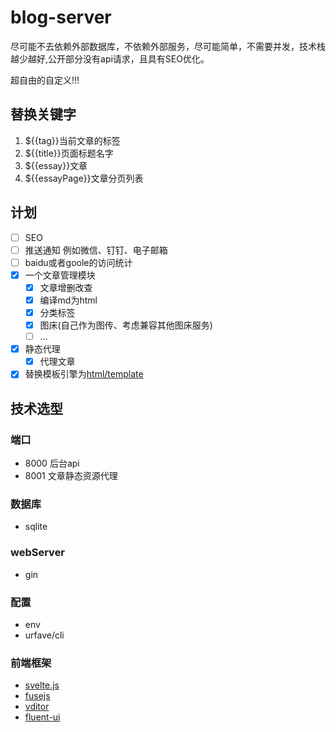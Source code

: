 # blog-server

尽可能不去依赖外部数据库，不依赖外部服务，尽可能简单，不需要并发，技术栈越少越好,公开部分没有api请求，且具有SEO优化。

超自由的自定义!!!

## 替换关键字

1. ${{tag}}当前文章的标签
2. ${{title}}页面标题名字
3. ${{essay}}文章
4. ${{essayPage}}文章分页列表

## 计划
- [ ] SEO
- [ ] 推送通知 例如微信、钉钉、电子邮箱
- [ ] baidu或者goole的访问统计
- [x] 一个文章管理模块
  - [x] 文章增删改查
  - [x] 编译md为html
  - [x] 分类标签
  - [x] 图床(自己作为图传、考虑兼容其他图床服务)
  - [ ] ...
- [x] 静态代理
  - [x] 代理文章
- [x] 替换模板引擎为[html/template](https://pkg.go.dev/html/template)

## 技术选型

### 端口

- 8000 后台api
- 8001 文章静态资源代理

### 数据库

- sqlite

### webServer

- gin

### 配置

- env
- urfave/cli

### 前端框架

- [svelte.js](https://svelte.dev/)
- [fusejs](https://www.fusejs.io/)
- [vditor](https://github.com/Vanessa219/vditor)
- [fluent-ui](https://learn.microsoft.com/zh-cn/fluent-ui/web-components/)
